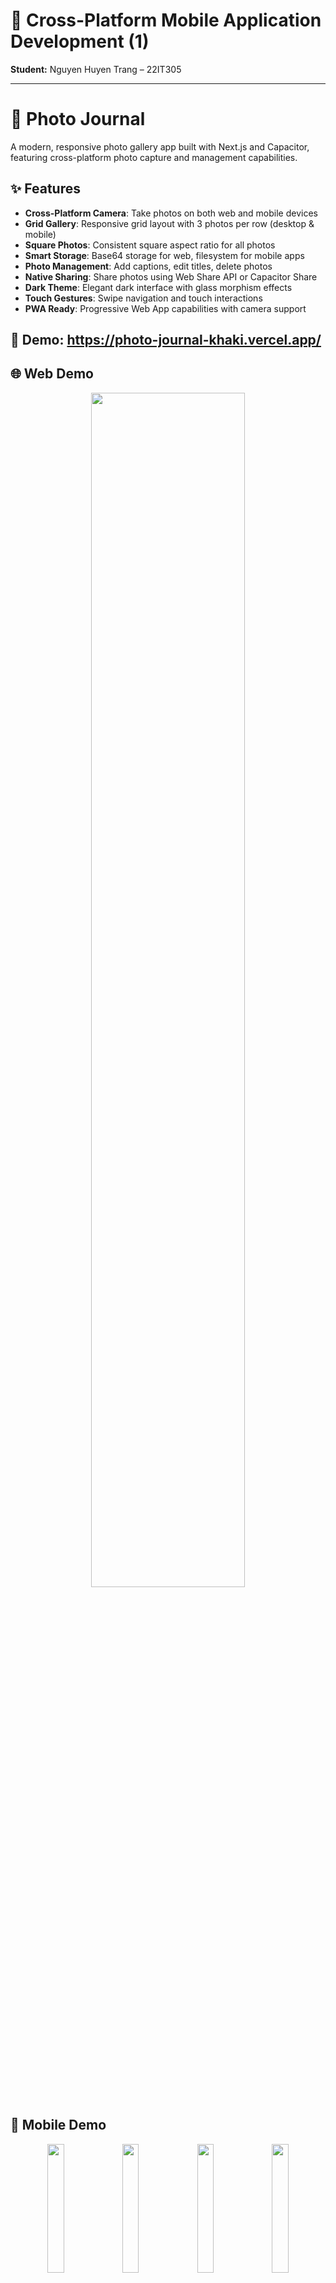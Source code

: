 
# 📱 Cross-Platform Mobile Application Development (1)

**Student:** Nguyen Huyen Trang – 22IT305  

---

# 📸 Photo Journal

A modern, responsive photo gallery app built with Next.js and Capacitor, featuring cross-platform photo capture and management capabilities.

## ✨ Features

- **Cross-Platform Camera**: Take photos on both web and mobile devices  
- **Grid Gallery**: Responsive grid layout with 3 photos per row (desktop & mobile)  
- **Square Photos**: Consistent square aspect ratio for all photos  
- **Smart Storage**: Base64 storage for web, filesystem for mobile apps  
- **Photo Management**: Add captions, edit titles, delete photos  
- **Native Sharing**: Share photos using Web Share API or Capacitor Share  
- **Dark Theme**: Elegant dark interface with glass morphism effects  
- **Touch Gestures**: Swipe navigation and touch interactions  
- **PWA Ready**: Progressive Web App capabilities with camera support

## 🚀 Demo: https://photo-journal-khaki.vercel.app/

## 🌐 Web Demo

<p align="center">
  <img src="https://github.com/user-attachments/assets/577e6919-7284-4b4c-b2a3-67d0d975db79" width="70%" />
</p>

## 📱 Mobile Demo

<p align="center">
  <img src="https://github.com/user-attachments/assets/9e8abc69-7dcc-4339-9a0b-3325567c33bd" width="23%" />
  <img src="https://github.com/user-attachments/assets/05bf2bdc-d872-4420-8380-02f495a2bc4d" width="23%" />
  <img src="https://github.com/user-attachments/assets/81c0376d-ce98-44ab-8403-d55ec32edfa0" width="23%" />
  <img src="https://github.com/user-attachments/assets/2b28bfb8-c9a2-4d60-8409-1c0d48ddc896" width="23%" />
</p>

## 🛠️ Tech Stack

- **Frontend Framework:** Next.js 15.2.4 with App Router  
- **Styling:** Tailwind CSS v4 with custom components  
- **Mobile Framework:** Capacitor for native mobile features  
- **Icons:** Lucide React  
- **Camera Support:** @capacitor/camera + @ionic/pwa-elements  
- **Storage:** @capacitor/preferences with localStorage fallback  
- **Deployment:** Vercel (web) + Capacitor Build (mobile)

## 📦 Installation

### Prerequisites
- Node.js 18+  
- npm or yarn  
- Android Studio (for Android builds)  
- Xcode (for iOS builds)

### Setup
```bash
# Clone repository
git clone https://github.com/chouthi/Photo_Journal.git
cd Photo_Journal

# Install dependencies
npm install

# Install Capacitor dependencies
npm install @capacitor/camera @capacitor/filesystem @capacitor/preferences @capacitor/share @ionic/pwa-elements

# Run development server
npm run dev
````

Visit `http://localhost:3000` to see the app in action.

## 🎯 Key Components

### 📸 Camera Capture

* **Web**: Uses PWA Elements for camera access in browsers
* **Mobile**: Native camera API through Capacitor
* **Fallback**: Random demo images for development/testing

### 🖼️ Photo Storage

* **Web Platform**: Base64 encoding stored in Capacitor Preferences
* **Mobile Platform**: File system storage with secure paths
* **Migration**: Automatic cleanup of invalid photo references

### 🎨 UI/UX Features

* **Responsive Grid**: 3 columns on all screen sizes
* **Square Aspect Ratio**: Consistent 1:1 ratio for all photos
* **Glass Morphism**: Modern frosted glass effects
* **Touch Navigation**: Swipe gestures for photo browsing
* **Modal Previews**: Full-screen photo viewing with navigation




```
```


